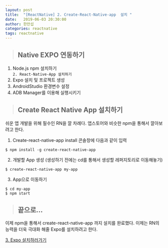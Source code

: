 ```yaml
---
layout: post
title:  "[ReactNative] 2. Create-React-Native-app  설치 "
date:   2019-06-03 20:30:00
author: 한만섭
categories: reactnative
tags: reactnative 
---
```


> ## Native EXPO 연동하기 
1. Node.js npm 설치하기  
`2. React-Native-App 설치하기`  
3. Expo 설치 및 프로젝트 생성  
4. AndroidStudio 환경변수 설정  
5. ADB Manager를 이용해 실행시키기    

> ## Create React Native App 설치하기  


쉬운 앱 개발을 위해 필수인 RN을 깔 차례다. 앱스토어와 비슷한 npm을 통해서 깔아보려고 한다.  

1. Create-react-native-app install 
콘솔창에 다음과 같이 입력 
```
$ npm install -g create-react-native-app
```

2. 개발할 App 생성 (생성하기 전에는 cd를 통해서 생성할 레퍼지토리로 이동해놓기)
```
$ create-react-native-app my-app
```

3. App으로 이동하기 
```
$ cd my-app
$ npm start  
```

> ## 끝으로...
이제 npm을 통해서 create-react-native-app 까지 설치를 완료했다. 이제는 RN의 능력을 더욱 극대화 해줄 Expo를 설치하려고 한다. 

[3. Expo 설치하러가기 ](https://13akstjq.github.io/reactnative/2019/06/03/reactnative-Expo-install.html)
